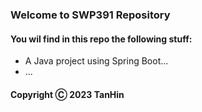### Welcome to SWP391 Repository

#### You wil find in this repo the following stuff:

* A Java project using Spring Boot...
* ...

#### Copyright Ⓒ 2023 TanHin 